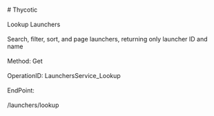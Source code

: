 <br>#     Thycotic</br>
<br>Lookup Launchers</br>
<br>Search, filter, sort, and page launchers, returning only launcher ID and name</br>
<br>Method: Get</br>
<br>OperationID: LaunchersService_Lookup</br>
<br>EndPoint:</br>
<br>/launchers/lookup</br>
